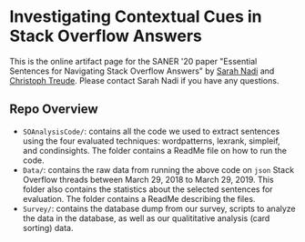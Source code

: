 # Investigating Contextual Cues in Stack Overflow Answers

This is the online artifact page for the SANER '20 paper "Essential Sentences for Navigating Stack Overflow Answers" by [Sarah Nadi](https://www.sarahnadi.org) and [Christoph Treude](http://ctreude.ca/). Please contact Sarah Nadi if you have any questions.

## Repo Overview

* `SOAnalysisCode/`: contains all the code we used to extract sentences using the four evaluated techniques: wordpatterns, lexrank, simpleif, and condinsights. The folder contains a ReadMe file on how to run the code. 
* `Data/`: contains the raw data from running the above code on `json` Stack Overflow threads between March 29, 2018 to March 29, 2019.  This folder also contains the statistics about the selected sentences for evaluation. The folder contains a ReadMe describing the files.
* `Survey/`: contains the database dump from our survey, scripts to analyze the data in the database, as well as our qualititative analysis (card sorting) data.



